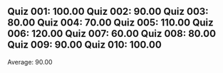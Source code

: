 Quiz 001: 100.00
Quiz 002:  90.00
Quiz 003:  80.00
Quiz 004:  70.00
Quiz 005: 110.00
Quiz 006: 120.00
Quiz 007:  60.00
Quiz 008:  80.00
Quiz 009:  90.00
Quiz 010: 100.00
----------------
Average:   90.00
